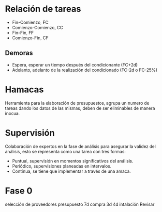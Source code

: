 # Relación de tareas
- Fin-Comienzo, FC
- Comienzo-Comienzo, CC
- Fin-Fin, FF
- Comienzo-Fin, CF

## Demoras
- Espera, esperar un tiempo después del condicionante (FC+2d)
- Adelanto, adelanto de la realización del condicionado (FC-2d o FC-25%)

# Hamacas
Herramienta para la elaboración de presupuestos, agrupa un numero de tareas dando los datos de las mismas, deben de ser eliminables de manera inocua.
# Supervisión
Colaboración de expertos en la fase de análisis para asegurar la validez del análisis, esto se representa como una tarea con tres formas:
- Puntual, supervisión en momentos significativos del análisis.
- Periódico, supervisiones planeadas en intervalos.
- Continua, se tiene que implementar a través de una amaca.

# Fase 0
selección de proveedores
presupuesto
7d
compra
3d
4d intalación
Revisar



